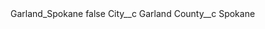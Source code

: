 <?xml version="1.0" encoding="UTF-8"?>
<CustomMetadata xmlns="http://soap.sforce.com/2006/04/metadata" xmlns:xsi="http://www.w3.org/2001/XMLSchema-instance" xmlns:xsd="http://www.w3.org/2001/XMLSchema">
    <label>Garland_Spokane</label>
    <protected>false</protected>
    <values>
        <field>City__c</field>
        <value xsi:type="xsd:string">Garland</value>
    </values>
    <values>
        <field>County__c</field>
        <value xsi:type="xsd:string">Spokane</value>
    </values>
</CustomMetadata>
